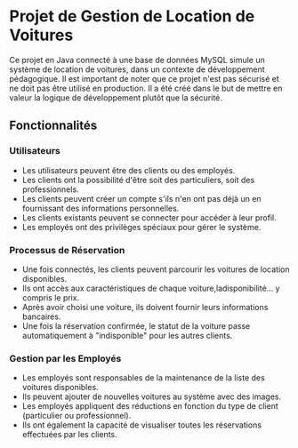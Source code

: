 # Projet de Gestion de Location de Voitures

Ce projet en Java connecté à une base de données MySQL simule un système de location de voitures, dans un contexte de développement pédagogique. Il est important de noter que ce projet n'est pas sécurisé et ne doit pas être utilisé en production. Il a été créé dans le but de mettre en valeur la logique de développement plutôt que la sécurité.

## Fonctionnalités

### Utilisateurs

- Les utilisateurs peuvent être des clients ou des employés.
- Les clients ont la possibilité d'être soit des particuliers, soit des professionnels.
- Les clients peuvent créer un compte s'ils n'en ont pas déjà un en fournissant des informations personnelles.
- Les clients existants peuvent se connecter pour accéder à leur profil.
- Les employés ont des privilèges spéciaux pour gérer le système.

### Processus de Réservation

- Une fois connectés, les clients peuvent parcourir les voitures de location disponibles.
- Ils ont accès aux caractéristiques de chaque voiture,ladisponibilité... y compris le prix.
- Après avoir choisi une voiture, ils doivent fournir leurs informations bancaires.
- Une fois la réservation confirmée, le statut de la voiture passe automatiquement à "indisponible" pour les autres clients.

### Gestion par les Employés

- Les employés sont responsables de la maintenance de la liste des voitures disponibles.
- Ils peuvent ajouter de nouvelles voitures au système avec des images.
- Les employés appliquent des réductions en fonction du type de client (particulier ou professionnel).
- Ils ont également la capacité de visualiser toutes les réservations effectuées par les clients.
